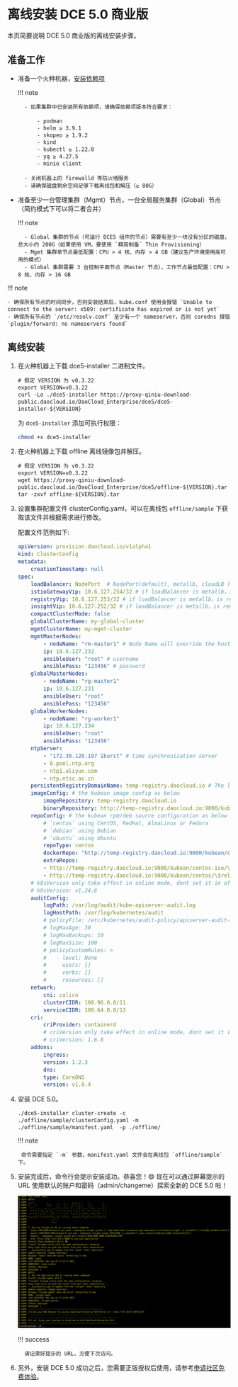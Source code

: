 # 离线安装 DCE 5.0 商业版

本页简要说明 DCE 5.0 商业版的离线安装步骤。

## 准备工作

- 准备一个火种机器，[安装依赖项](install-tools.md)

    !!! note

        - 如果集群中已安装所有依赖项，请确保依赖项版本符合要求：
        
            - podman
            - helm ≥ 3.9.1
            - skopeo ≥ 1.9.2
            - kind 
            - kubectl ≥ 1.22.0
            - yq ≥ 4.27.5
            - minio client

        - 关闭机器上的 firewalld 等防火墙服务
        - 请确保磁盘剩余空间足够下载离线包和解压（≥ 80G）

- 准备至少一台管理集群（Mgmt）节点，一台全局服务集群（Global）节点（简约模式下可以将二者合并）

    !!! note

        - Global 集群的节点（可运行 DCE5 组件的节点）需要有至少一块没有分区的磁盘，总大小约 200G（如果使用 VM，要使用 `精简制备` Thin Provisioning）
        - Mgmt 集群单节点最低配置：CPU > 4 核、内存 > 4 GB（建议生产环境使用高可用的模式）
        - Global 集群需要 3 台控制平面节点（Master 节点），工作节点最低配置：CPU > 8 核、内存 > 16 GB

!!! note

    - 确保所有节点的时间同步，否则安装结束后，kube.conf 使用会报错 `Unable to connect to the server: x509: certificate has expired or is not yet`
    - 确保所有节点的 `/etc/resolv.conf` 至少有一个 nameserver，否则 coredns 报错 `plugin/forward: no nameservers found`

## 离线安装

1. 在火种机器上下载 dce5-installer 二进制文件。

    ```shell
    # 假定 VERSION 为 v0.3.22
    export VERSION=v0.3.22
    curl -Lo ./dce5-installer https://proxy-qiniu-download-public.daocloud.io/DaoCloud_Enterprise/dce5/dce5-installer-${VERSION}
    ```

    为 `dce5-installer` 添加可执行权限：

    ```bash
    chmod +x dce5-installer
    ```

2. 在火种机器上下载 offline 离线镜像包并解压。

    ```shell
    # 假定 VERSION 为 v0.3.22
    export VERSION=v0.3.22
    wget https://proxy-qiniu-download-public.daocloud.io/DaoCloud_Enterprise/dce5/offline-${VERSION}.tar
    tar -zxvf offline-${VERSION}.tar
    ```

3. 设置集群配置文件 clusterConfig.yaml，可以在离线包 `offline/sample` 下获取该文件并根据需求进行修改。

    配置文件范例如下:

    ``` yaml
    apiVersion: provision.daocloud.io/v1alpha1
    kind: ClusterConfig
    metadata:
        creationTimestamp: null
    spec:
        loadBalancer: NodePort  # NodePort(default), metallb, cloudLB (Cloud Controller)
        istioGatewayVip: 10.6.127.254/32 # if loadBalancer is metallb，is requireded. Provides UI and OpenAPI access to DCE
        registryVip: 10.6.127.253/32 # if loadBalancer is metallb，is requireded. Access entry for the mirror repository of the Global cluster
        insightVip: 10.6.127.252/32 # if loadBalancer is metallb，is requireded. It is used for the insight data collection portal of the GLobal cluster, and the insight-agent of the sub-cluster can report data to this VIP
        compactClusterMode: false
        globalClusterName: my-global-cluster
        mgmtClusterName: my-mgmt-cluster
        mgmtMasterNodes:
            - nodeName: "rm-master1" # Node Name will override the hostName, should align with RFC1123 stsandard
            ip: 10.6.127.232
            ansibleUser: "root" # username
            ansiblePass: "123456" # password
        globalMasterNodes:
            - nodeName: "rg-master1"
            ip: 10.6.127.231
            ansibleUser: "root"
            ansiblePass: "123456"
        globalWorkerNodes:
            - nodeName: "rg-worker1"
            ip: 10.6.127.234
            ansibleUser: "root"
            ansiblePass: "123456"
        ntpServer:
            - "172.30.120.197 iburst" # time synchronization server
            - 0.pool.ntp.org
            - ntp1.aliyun.com
            - ntp.ntsc.ac.cn
        persistentRegistryDomainName: temp-registry.daocloud.io # The local image registry which images come from.
        imageConfig: # the kubean image config as below
            imageRepository: temp-registry.daocloud.io
            binaryRepository: http://temp-registry.daocloud.io:9000/kubean
        repoConfig: # the kubean rpm/deb source configuration as below
            # `centos` using CentOS, RedHat, AlmaLinux or Fedora
            # `debian` using Debian
            # `ubuntu` using Ubuntu
            repoType: centos
            dockerRepo: "http://temp-registry.daocloud.io:9000/kubean/centos/$releasever/os/$basearch"
            extraRepos:
            - http://temp-registry.daocloud.io:9000/kubean/centos-iso/\$releasever/os/\$basearch
            - http://temp-registry.daocloud.io:9000/kubean/centos/\$releasever/os/\$basearch
        # k8sVersion only take effect in online mode, dont set it in offline mode
        # k8sVersion: v1.24.6
        auditConfig:
            logPath: /var/log/audit/kube-apiserver-audit.log
            logHostPath: /var/log/kubernetes/audit
            # policyFile: /etc/kubernetes/audit-policy/apiserver-audit-policy.yaml
            # logMaxAge: 30
            # logMaxBackups: 10
            # logMaxSize: 100
            # policyCustomRules: >
            #   - level: None
            #     users: []
            #     verbs: []
            #     resources: []
        network:
            cni: calico
            clusterCIDR: 100.96.0.0/11
            serviceCIDR: 100.64.0.0/13
        cri:
            criProvider: containerd
            # criVersion only take effect in online mode, dont set it in offline mode
            # criVersion: 1.6.8
        addons:
            ingress:
            version: 1.2.3
            dns:
            type: CoreDNS
            version: v1.8.4
    ```

5. 安装 DCE 5.0。

    ``` shell
    ./dce5-installer cluster-create -c ./offline/sample/clusterConfig.yaml -m ./offline/sample/manifest.yaml  -p ./offline/
    ```

    !!! note

        命令需要指定 `-m` 参数，manifest.yaml 文件会在离线包 `offline/sample` 下。

6. 安装完成后，命令行会提示安装成功。恭喜您！:smile: 现在可以通过屏幕提示的 URL 使用默认的账户和密码（admin/changeme）探索全新的 DCE 5.0 啦！

    ![success](images/success.png)

    !!! success

         请记录好提示的 URL，方便下次访问。

7. 另外，安装 DCE 5.0 成功之后，您需要正版授权后使用，请参考[申请社区免费体验](../dce/license0.md)。
